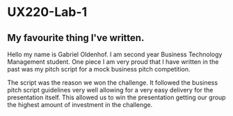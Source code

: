 # UX220-Lab-1
## My favourite thing I've written.
Hello my name is Gabriel Oldenhof. I am second year Business Technology Management student. One piece I am very proud that I have written in the past was my pitch script for a mock business pitch competition. 

The script was the reason we won the challenge. It followed the business pitch script guidelines very well allowing for a very easy delivery for the presentation itself. This allowed us to win the presentation getting our group the highest amount of investment in the challenge. 